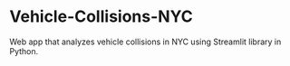 # Vehicle-Collisions-NYC
Web app that analyzes vehicle collisions in NYC using Streamlit library in Python.
